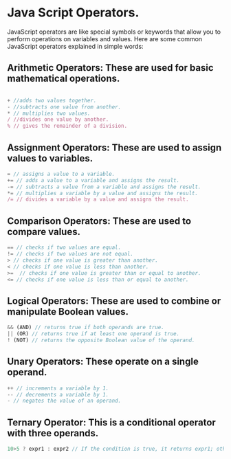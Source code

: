 # Java Script Operators.

JavaScript operators are like special symbols or keywords that allow you to perform operations on variables and values. Here are some common JavaScript operators explained in simple words:

## Arithmetic Operators: These are used for basic mathematical operations.
```js

+ //adds two values together.
- //subtracts one value from another.
* // multiplies two values.
/ //divides one value by another.
% // gives the remainder of a division.
```

## Assignment Operators: These are used to assign values to variables.
```js
= // assigns a value to a variable.
+= // adds a value to a variable and assigns the result.
-= // subtracts a value from a variable and assigns the result.
*= // multiplies a variable by a value and assigns the result.
/= // divides a variable by a value and assigns the result.
```
## Comparison Operators: These are used to compare values.
```js
== // checks if two values are equal.
!= // checks if two values are not equal.
> // checks if one value is greater than another.
< // checks if one value is less than another.
>=  // checks if one value is greater than or equal to another.
<= // checks if one value is less than or equal to another.
```
## Logical Operators: These are used to combine or manipulate Boolean values.
```js
&& (AND) // returns true if both operands are true.
|| (OR) // returns true if at least one operand is true.
! (NOT) // returns the opposite Boolean value of the operand.
```

## Unary Operators: These operate on a single operand.
```js
++ // increments a variable by 1.
-- // decrements a variable by 1.
- // negates the value of an operand.
```
## Ternary Operator: This is a conditional operator with three operands.
```js
10>5 ? expr1 : expr2 // If the condition is true, it returns expr1; otherwise, it returns expr2.
```








